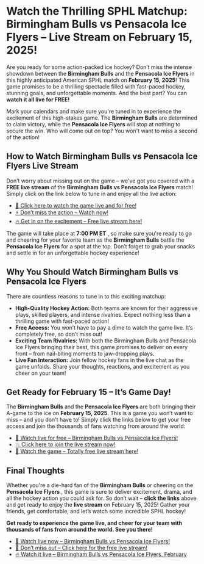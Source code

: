 # Watch the Thrilling SPHL Matchup: Birmingham Bulls vs Pensacola Ice Flyers – Live Stream on February 15, 2025!

Are you ready for some action-packed ice hockey? Don’t miss the intense showdown between the **Birmingham Bulls** and the **Pensacola Ice Flyers** in this highly anticipated American SPHL match on **February 15, 2025**! This game promises to be a thrilling spectacle filled with fast-paced hockey, stunning goals, and unforgettable moments. And the best part? You can **watch it all live for FREE!**

Mark your calendars and make sure you're tuned in to experience the excitement of this high-stakes game. The **Birmingham Bulls** are determined to claim victory, while the **Pensacola Ice Flyers** will stop at nothing to secure the win. Who will come out on top? You won't want to miss a second of the action!

## How to Watch Birmingham Bulls vs Pensacola Ice Flyers Live Stream

Don’t worry about missing out on the game – we've got you covered with a **FREE live stream** of the **Birmingham Bulls vs Pensacola Ice Flyers** match! Simply click on the link below to tune in and enjoy all the live action:

- [🔴 Click here to watch the game live and for free!](https://tinyurl.com/livestreamfreeo?st=Birmingham+Bulls+vs+Pensacola+Ice+Flyers&si=ghc)
- [⚡ Don’t miss the action – Watch now!](https://tinyurl.com/livestreamfreeo?st=Birmingham+Bulls+vs+Pensacola+Ice+Flyers&si=ghc)
- [🔥 Get in on the excitement – Free live stream here!](https://tinyurl.com/livestreamfreeo?st=Birmingham+Bulls+vs+Pensacola+Ice+Flyers&si=ghc)

The game will take place at **7:00 PM ET** , so make sure you're ready to go and cheering for your favorite team as the **Birmingham Bulls** battle the **Pensacola Ice Flyers** for a spot at the top. Don’t forget to grab your snacks and settle in for an unforgettable hockey experience!

## Why You Should Watch Birmingham Bulls vs Pensacola Ice Flyers

There are countless reasons to tune in to this exciting matchup:

- **High-Quality Hockey Action:** Both teams are known for their aggressive plays, skilled players, and intense rivalries. Expect nothing less than a thrilling game with fast-paced action!
- **Free Access:** You won’t have to pay a dime to watch the game live. It’s completely free, so don’t miss out!
- **Exciting Team Rivalries:** With both the Birmingham Bulls and Pensacola Ice Flyers bringing their best, this game promises to deliver on every front – from nail-biting moments to jaw-dropping plays.
- **Live Fan Interaction:** Join fellow hockey fans in the live chat as the game unfolds. Share your thoughts, reactions, and excitement as you cheer on your team!

## Get Ready for February 15 – It’s Game Day!

The **Birmingham Bulls** and the **Pensacola Ice Flyers** are both bringing their A-game to the ice on **February 15, 2025**. This is a game you won’t want to miss – and you don't have to! Simply click the links below to get your free access and join the thousands of fans watching from around the world:

- [🎉 Watch live for free – Birmingham Bulls vs Pensacola Ice Flyers!](https://tinyurl.com/livestreamfreeo?st=Birmingham+Bulls+vs+Pensacola+Ice+Flyers&si=ghc)
- [💥 Click here to join the live stream now!](https://tinyurl.com/livestreamfreeo?st=Birmingham+Bulls+vs+Pensacola+Ice+Flyers&si=ghc)
- [🏒 Watch the game – Totally free live stream here!](https://tinyurl.com/livestreamfreeo?st=Birmingham+Bulls+vs+Pensacola+Ice+Flyers&si=ghc)

## Final Thoughts

Whether you're a die-hard fan of the **Birmingham Bulls** or cheering on the **Pensacola Ice Flyers** , this game is sure to deliver excitement, drama, and all the hockey action you could ask for. So don’t wait – **click the links** above and get ready to enjoy the **live stream** on February 15, 2025! Gather your friends, get comfortable, and let’s watch some incredible SPHL hockey!

**Get ready to experience the game live, and cheer for your team with thousands of fans from around the world. See you there!**

- [🏒 Watch live now – Birmingham Bulls vs Pensacola Ice Flyers!](https://tinyurl.com/livestreamfreeo?st=Birmingham+Bulls+vs+Pensacola+Ice+Flyers&si=ghc)
- [🎥 Don’t miss out – Click here for the free live stream!](https://tinyurl.com/livestreamfreeo?st=Birmingham+Bulls+vs+Pensacola+Ice+Flyers&si=ghc)
- [🔥 Watch it live – Birmingham Bulls vs Pensacola Ice Flyers, February](https://tinyurl.com/livestreamfreeo?st=Birmingham+Bulls+vs+Pensacola+Ice+Flyers&si=ghc)
